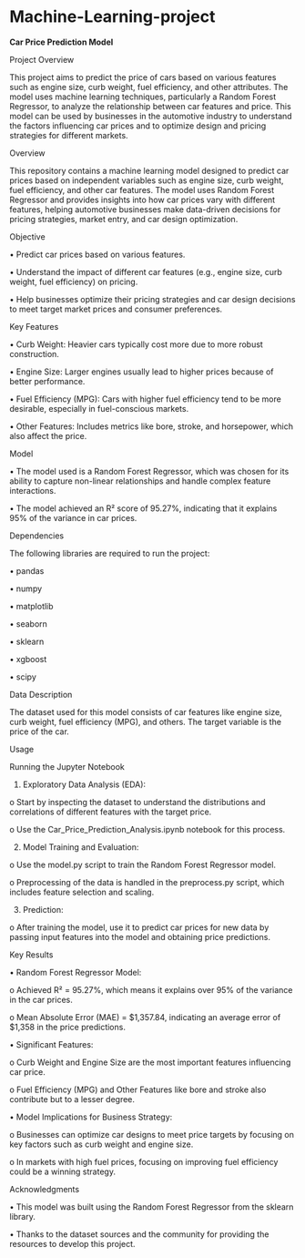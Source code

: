 # Machine-Learning-project

**Car Price Prediction Model**

Project Overview

This project aims to predict the price of cars based on various features such as engine size, curb weight, fuel efficiency, and other attributes. The model uses machine learning techniques, particularly a Random Forest Regressor, to analyze the relationship between car features and price. This model can be used by businesses in the automotive industry to understand the factors influencing car prices and to optimize design and pricing strategies for different markets.

Overview

This repository contains a machine learning model designed to predict car prices based on independent variables such as engine size, curb weight, fuel efficiency, and other car features. The model uses Random Forest Regressor and provides insights into how car prices vary with different features, helping automotive businesses make data-driven decisions for pricing strategies, market entry, and car design optimization.

Objective

•	Predict car prices based on various features.

•	Understand the impact of different car features (e.g., engine size, curb weight, fuel efficiency) on pricing.

•	Help businesses optimize their pricing strategies and car design decisions to meet target market prices and consumer preferences.

Key Features

•	Curb Weight: Heavier cars typically cost more due to more robust construction.

•	Engine Size: Larger engines usually lead to higher prices because of better performance.

•	Fuel Efficiency (MPG): Cars with higher fuel efficiency tend to be more desirable, especially in fuel-conscious markets.

•	Other Features: Includes metrics like bore, stroke, and horsepower, which also affect the price.

Model

•	The model used is a Random Forest Regressor, which was chosen for its ability to capture non-linear relationships and handle complex feature interactions.

•	The model achieved an R² score of 95.27%, indicating that it explains 95% of the variance in car prices.

Dependencies

The following libraries are required to run the project:

•	pandas

•	numpy

•	matplotlib

•	seaborn

•	sklearn

•	xgboost

•	scipy

Data Description

The dataset used for this model consists of car features like engine size, curb weight, fuel efficiency (MPG), and others. The target variable is the price of the car.

Usage

Running the Jupyter Notebook

1.	Exploratory Data Analysis (EDA):

o	Start by inspecting the dataset to understand the distributions and correlations of different features with the target price.

o	Use the Car_Price_Prediction_Analysis.ipynb notebook for this process.

2.	Model Training and Evaluation:

o	Use the model.py script to train the Random Forest Regressor model.

o	Preprocessing of the data is handled in the preprocess.py script, which includes feature selection and scaling.

3.	Prediction:

o	After training the model, use it to predict car prices for new data by passing input features into the model and obtaining price predictions.

Key Results

•	Random Forest Regressor Model:

o	Achieved R² = 95.27%, which means it explains over 95% of the variance in the car prices.

o	Mean Absolute Error (MAE) = $1,357.84, indicating an average error of $1,358 in the price predictions.

•	Significant Features:

o	Curb Weight and Engine Size are the most important features influencing car price.

o	Fuel Efficiency (MPG) and Other Features like bore and stroke also contribute but to a lesser degree.

•	Model Implications for Business Strategy:

o	Businesses can optimize car designs to meet price targets by focusing on key factors such as curb weight and engine size.

o	In markets with high fuel prices, focusing on improving fuel efficiency could be a winning strategy.

Acknowledgments

•	This model was built using the Random Forest Regressor from the sklearn library.

•	Thanks to the dataset sources and the community for providing the resources to develop this project.

